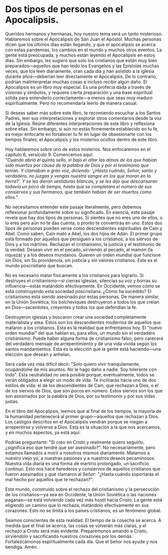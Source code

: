 # Dos tipos de personas en el Apocalipsis.  

Queridos hermanos y hermanas, hoy nuestro tema será un tanto misterioso. Hablaremos sobre el Apocalipsis de San Juan el Apóstol. Muchas personas dicen que los últimos días están llegando, y que el apocalipsis se acerca con estas pandemias, los cambios en el mundo y muchos otros eventos. La gente está preocupada, y muchos están leyendo el Apocalipsis en estos días. Sin embargo, les sugiero que solo los cristianos que están muy bien preparados—aquellos que han leído los Evangelios y las Epístolas muchas veces, que los leen diariamente, oran cada día y han asistido a la iglesia durante años—deberían leer directamente el Apocalipsis. De lo contrario, podrían malinterpretar muchas cosas e incluso recibir algún daño. El Apocalipsis es un libro muy especial. Es una profecía dada a través de visiones y símbolos, y requiere cierta preparación y una base espiritual sólida para entenderlo correctamente—a menos que seas muy maduro espiritualmente. Pero no recomendaría leerlo de manera casual.  

Si deseas saber más sobre este libro, te recomiendo escuchar a los Santos Padres, leer sus interpretaciones y explorar otros comentarios desde la voz de la Iglesia. Reúne diferentes interpretaciones de este libro y reflexiona sobre ellas. Sin embargo, si aún no estás firmemente establecido en tu fe, es mejor enfocarte en fortalecer tu fe en lugar de obsesionarte con los tiempos finales, el Apocalipsis y los misterios ocultos dentro de este libro.  

Hoy hablaremos sobre uno de estos misterios. Nos enfocaremos en el capítulo 6, versículo 9. Comencemos aquí:  
*"Cuando abrió el quinto sello, vi bajo el altar las almas de los que habían sido muertos por causa de la palabra de Dios y por el testimonio que tenían. Y clamaban a gran voz, diciendo: '¿Hasta cuándo, Señor, santo y verdadero, no juzgas y vengas nuestra sangre en los que moran en la tierra?'. Y se les dieron vestiduras blancas, y se les dijo que descansaran todavía un poco de tiempo, hasta que se completara el número de sus consiervos y sus hermanos, que también habían de ser muertos como ellos."*  

No necesitamos entender este pasaje literalmente, pero debemos reflexionar profundamente sobre su significado. En esencia, este pasaje revela que hay dos tipos de personas. Si sientes que no eres uno de ellos, o lo eres pero aún no te das cuenta, o pronto te convertirás en uno. Estos dos tipos de personas pueden verse como descendientes espirituales de Caín y Abel. Como saben, Caín mató a Abel, los dos hijos de Adán. El primer grupo está formado por aquellos que persiguen a los cristianos, a los siervos de Dios y a los mártires. Rechazan el cristianismo, la justicia y el testimonio de la verdad. Desean vivir en el pecado, sirviendo al pecado, al mamón (la riqueza) y a los deseos mundanos. Quieren un orden mundial que funcione sin Dios, sin Su providencia, sin justicia y sin valores cristianos. Este es el mundo poscristiano que buscan.  

No es necesario matar físicamente a los cristianos para lograrlo. Si destruyes el cristianismo—si cierras iglesias, silencias su voz y borras su influencia—estás matándolo efectivamente. En Occidente, vemos cómo se está construyendo esta sociedad poscristiana. ¿Cómo ha sucedido? El cristianismo está siendo asesinado por estas personas. De manera similar, en la Unión Soviética, los bolcheviques destruyeron a todos los que creían en Dios—sacerdotes, creyentes y todos los que defendían la fe.  

Destruyeron iglesias y buscaron crear una sociedad completamente materialista y atea. Estos son los descendientes modernos de aquellos que mataron a los cristianos. Esta es la realidad que enfrentamos hoy. El "nuevo orden mundial" del que hablan es, para ellos, un mundo sin el verdadero cristianismo. Puede haber alguna forma de cristianismo falso, pero carecerá del verdadero mensaje de arrepentimiento y de una vida vivida según los santos mandamientos. Esta es la elección que la gente está haciendo—una elección que desean y anhelan.  

Será cada vez más difícil decir: "Solo quiero vivir tranquilamente, ocupándome de mis asuntos. No le hago daño a nadie. Soy tolerante con todo". Esta neutralidad no será posible porque, eventualmente, todos se verán obligados a elegir un modo de vida. Te inclinarás hacia uno de dos estilos de vida: el de los descendientes de Caín, que rechazan a Dios, o el de los siervos de Dios, que son pocos en número. Estos siervos son los que son asesinados por la palabra de Dios, por su testimonio y por sus vidas justas.  

En el libro del Apocalipsis, leemos que al final de los tiempos, la mayoría de la humanidad pertenecerá al primer grupo—aquellos que rechazan a Dios. Los castigos descritos en el Apocalipsis vendrán porque se niegan a arrepentirse y volverse a Dios. Esta es la situación a la que nos acercamos, y en muchos aspectos, ya está aquí.  

Podrías preguntarte: "Si creo en Cristo y realmente quiero seguirlo, ¿significa eso que tendré que ser asesinado?". No necesariamente, pero estamos llamados a morir a nosotros mismos diariamente. Matamos a nuestro viejo yo, a nuestras pasiones y a nuestros deseos pecaminosos. Nuestra vida diaria es una forma de martirio prolongado, un sacrificio continuo. Esto nos hace herederos y consiervos de aquellos cristianos que fueron asesinados y que clamaron al Señor: "¿Hasta cuándo soportarás el mal hecho por aquellos que te rechazan?".  

Este mundo, construido sobre el rechazo del cristianismo y la persecución de los cristianos—ya sea en Occidente, la Unión Soviética o las naciones paganas—se está volviendo cada vez más hostil hacia Cristo. La gente está eligiendo un camino que lo rechaza, matándolo efectivamente en sus corazones. Esto no se limita a los países cristianos; es un fenómeno global.  

Seamos conscientes de esta realidad. El tiempo de la cosecha se acerca. A medida que el final se acerca, las cosas se volverán más claras, y el rechazo a Cristo será más evidente. Preparémonos amando a Cristo, sirviéndolo y sacrificando nuestros corazones por los demás. Fortalezcámonos espiritualmente cada día. Que el Señor nos ayude y nos bendiga. Amén.

